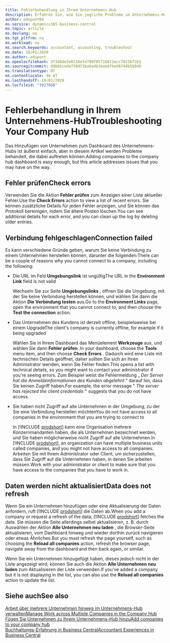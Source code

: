 ```yaml
---
title: Fehlerbehandlung in Ihrem Unternehmens-Hub
description: Erfahren Sie, wie Sie jegliche Probleme im Unternehmens-Hu‌b in Dynamics 365 Business Central behandeln.
author: edupont04
ms.service: dynamics365-business-central
ms.topic: article
ms.devlang: na
ms.tgt_pltfrm: na
ms.workload: na
ms.search.keywords: accountant, accounting, troubleshoot
ms.date: 10/01/2020
ms.author: edupont
ms.openlocfilehash: 3f348de3e8116efd789f85f1b011ecc7013bf2b1
ms.sourcegitcommit: ddbb5cede750df1baba4b3eab8fbed6744b5b9d6
ms.translationtype: HT
ms.contentlocale: de-AT
ms.lasthandoff: 10/01/2020
ms.locfileid: "3927860"
---
```

# <a name="troubleshooting-your-company-hub"></a><span data-ttu-id="f9110-103">Fehlerbehandlung in Ihrem Unternehmens-Hub</span><span class="sxs-lookup"><span data-stu-id="f9110-103">Troubleshooting Your Company Hub</span></span>

<span data-ttu-id="f9110-104">Das Hinzufügen von Unternehmen zum Dashboard des Unternehmens-Hubs ist äußerst einfach, aber in diesem Artikel werden Probleme behandelt, die dabei auftreten können.</span><span class="sxs-lookup"><span data-stu-id="f9110-104">Adding companies to the company hub dashboard is easy enough, but this article addresses issues that you may have on the way.</span></span>  

## <a name="check-errors"></a><span data-ttu-id="f9110-105">Fehler prüfen</span><span class="sxs-lookup"><span data-stu-id="f9110-105">Check errors</span></span>

<span data-ttu-id="f9110-106">Verwenden Sie die Aktion **Fehler prüfen** zum Anzeigen einer Liste aktueller Fehler.</span><span class="sxs-lookup"><span data-stu-id="f9110-106">Use the **Check Errors** action to view a list of recent errors.</span></span> <span data-ttu-id="f9110-107">Sie können zusätzliche Details für jeden Fehler anzeigen, und Sie können das Protokoll bereinigen, indem Sie ältere Posten löschen.</span><span class="sxs-lookup"><span data-stu-id="f9110-107">You can see additional details for each error, and you can clean up the log by deleting older entries.</span></span>  

## <a name="connection-failed"></a><span data-ttu-id="f9110-108">Verbindung fehlgeschlagen</span><span class="sxs-lookup"><span data-stu-id="f9110-108">Connection failed</span></span>

<span data-ttu-id="f9110-109">Es kann verschiedene Gründe geben, warum Sie keine Verbindung zu einem Unternehmen herstellen können, darunter die folgenden:</span><span class="sxs-lookup"><span data-stu-id="f9110-109">There can be a couple of reasons why you cannot connect to a company, including the following:</span></span>

- <span data-ttu-id="f9110-110">Die URL im Feld **Umgebungslink** ist ungültig</span><span class="sxs-lookup"><span data-stu-id="f9110-110">The URL in the **Environment Link** field is not valid</span></span>  

  <span data-ttu-id="f9110-111">Wechseln Sie zur Seite **Umgebungslinks** , öffnen Sie die Umgebung, mit der Sie keine Verbindung herstellen können, und wählen Sie dann die Aktion **Die Verbindung testen** aus.</span><span class="sxs-lookup"><span data-stu-id="f9110-111">Go to the **Environment Links** page, open the environment that you cannot connect to, and then choose the **Test the connection** action.</span></span>  
- <span data-ttu-id="f9110-112">Das Unternehmen des Kundens ist derzeit offline, beispielsweise bei einem Upgrade</span><span class="sxs-lookup"><span data-stu-id="f9110-112">The client's company is currently offline, for example if it being upgraded</span></span>

  <span data-ttu-id="f9110-113">Wählen Sie in Ihrem Dashboard das Menüelement **Werkzeuge** aus, und wählen Sie dann **Fehler prüfen** .</span><span class="sxs-lookup"><span data-stu-id="f9110-113">In your dashboard, choose the **Tools** menu item, and then choose **Check Errors** .</span></span> <span data-ttu-id="f9110-114">Dadurch wird eine Liste mit technischen Details geöffnet, daher sollten Sie sich an Ihren Administrator wenden, wenn Sie Fehler finden.</span><span class="sxs-lookup"><span data-stu-id="f9110-114">This opens a list with technical details, so you might want to contact your administrator if you're seeing errors.</span></span> <span data-ttu-id="f9110-115">Zum Beispiel weist die Fehlermeldung „ *Der Server hat die Anmeldeinformationen des Kunden abgelehnt* “ darauf hin, dass Sie keinen Zugriff haben.</span><span class="sxs-lookup"><span data-stu-id="f9110-115">For example, the error message " *The server has rejected the client credentials* " suggests that you do not have access.</span></span>  
- <span data-ttu-id="f9110-116">Sie haben nicht Zugriff auf alle Unternehmen in der Umgebung, zu der Sie eine Verbindung herstellen möchten</span><span class="sxs-lookup"><span data-stu-id="f9110-116">You do not have access to all companies in the environment that you are trying to connect to</span></span>

  <span data-ttu-id="f9110-117">In [!INCLUDE [prodshort](includes/prodshort.md)] kann eine Organisation mehrere Konzernmandanten haben, die als Unternehmen bezeichnet werden, und Sie haben möglicherweise nicht Zugriff auf alle Unternehmen.</span><span class="sxs-lookup"><span data-stu-id="f9110-117">In [!INCLUDE [prodshort](includes/prodshort.md)], an organization can have multiple business units called companies, and you might not have access to all companies.</span></span> <span data-ttu-id="f9110-118">Arbeiten Sie mit Ihrem Administrator oder Client, um sicherzustellen, dass Sie Zugriff auf die Unternehmen haben, in denen Sie arbeiten müssen.</span><span class="sxs-lookup"><span data-stu-id="f9110-118">Work with your administrator or client to make sure that you have access to the companies that you have to work in.</span></span>  

## <a name="data-does-not-refresh"></a><span data-ttu-id="f9110-119">Daten werden nicht aktualisiert</span><span class="sxs-lookup"><span data-stu-id="f9110-119">Data does not refresh</span></span>

<span data-ttu-id="f9110-120">Wenn Sie ein Unternehmen hinzufügen oder eine Aktualisierung der Daten anfordern, ruft [!INCLUDE [prodshort](includes/prodshort.md)] die Daten ab.</span><span class="sxs-lookup"><span data-stu-id="f9110-120">When you add a company or request a refresh of the data, [!INCLUDE [prodshort](includes/prodshort.md)] fetches the data.</span></span> <span data-ttu-id="f9110-121">Sie müssen die Seite allerdings selbst aktualisieren, z. B. durch Auswählen der Aktion **Alle Unternehmen neu laden** , die Browser-Seite aktualisieren, vom Dashboard hinweg und wieder dorthin zurück navigieren oder etwas Ähnliches.</span><span class="sxs-lookup"><span data-stu-id="f9110-121">But you must refresh the page yourself, such as choosing the **Reload all companies** action, refresh the browser page, navigate away from the dashboard and then back again, or similar.</span></span>  

<span data-ttu-id="f9110-122">Wenn Sie ein Unternehmen hinzugefügt haben, dieses jedoch nicht in der Liste angezeigt wird, können Sie auch die Aktion **Alle Unternehmen neu laden** zum Aktualisieren der Liste verwenden.</span><span class="sxs-lookup"><span data-stu-id="f9110-122">If you've added a company but it is not displaying in the list, you can also use the **Reload all companies** action to update the list.</span></span>

## <a name="see-also"></a><span data-ttu-id="f9110-123">Siehe auch</span><span class="sxs-lookup"><span data-stu-id="f9110-123">See also</span></span>

[<span data-ttu-id="f9110-124">Arbeit über mehrere Unternehmen hinweg im Unternehmens-Hub verwalten</span><span class="sxs-lookup"><span data-stu-id="f9110-124">Manage Work across Multiple Companies in the Company Hub</span></span>](company-hub.md)  
[<span data-ttu-id="f9110-125">Fügen Sie Unternehmen zu Ihrem Unternehmens-Hub hinzu</span><span class="sxs-lookup"><span data-stu-id="f9110-125">Add companies to your company hub</span></span>](company-hub-add-company.md)  
[<span data-ttu-id="f9110-126">Buchhaltungs-Erfahrung in Business Central</span><span class="sxs-lookup"><span data-stu-id="f9110-126">Accountant Experiences in Business Central</span></span>](finance-accounting.md)  
